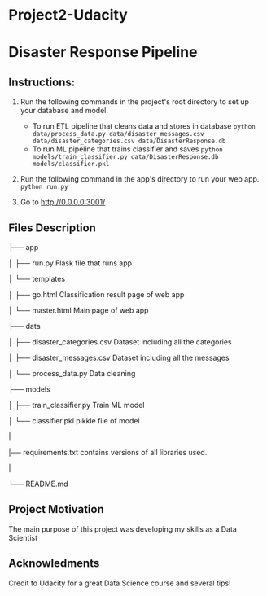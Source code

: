# Project2-Udacity
# Disaster Response Pipeline

## Instructions:
1. Run the following commands in the project's root directory to set up your database and model.

    - To run ETL pipeline that cleans data and stores in database
        `python data/process_data.py data/disaster_messages.csv data/disaster_categories.csv data/DisasterResponse.db`
    - To run ML pipeline that trains classifier and saves
        `python models/train_classifier.py data/DisasterResponse.db models/classifier.pkl`

2. Run the following command in the app's directory to run your web app.
    `python run.py`

3. Go to http://0.0.0.0:3001/

## Files Description
</pre>
├── app

│   ├── run.py                           Flask file that runs app

│   └── templates

│       ├── go.html                      Classification result page of web app

│       └── master.html                  Main page of web app

├── data

│   ├── disaster_categories.csv          Dataset including all the categories

│   ├── disaster_messages.csv            Dataset including all the messages

│   └── process_data.py                  Data cleaning

├── models

│   ├── train_classifier.py              Train ML model

│   └── classifier.pkl                   pikkle file of model

|   

|── requirements.txt                     contains versions of all libraries used.

|

└── README.md
</pre>
## Project Motivation
The main purpose of this project was developing my skills as a Data Scientist



## Acknowledments
Credit to Udacity for a great Data Science course and several tips!

